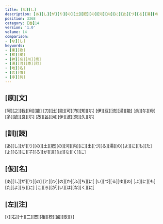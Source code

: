 ```yaml
---
title: [な][し]
description: [あ][し][が][り][の][土][肥][の][河][内][に][出][づ][る][湯][の][よ][に][も][た][よ][ら][に][子][ろ][が][言][は][な][く][に]
position: 3368
category: [巻]14
version: '1.0'
volume: 14
comparison:
- [な][し]
keywords:
- [東][歌]
- [相][聞]
- [神][奈][川][県]
- [湯][河][原][町]
- [地][名]
- [恋][情]
- [序][詞]
---
```


## [原][文]

[阿][之][我][利][能] [刀][比][能][可][布][知][尓] [伊][豆][流][湯][能] [余][尓][母][多][欲][良][尓] [故][呂][河][伊][波][奈][久][尓]

## [訓][読]

[あ][し][が][り][の][土][肥][の][河][内][に][出][づ][る][湯][の][よ][に][も][た][よ][ら][に][子][ろ][が][言][は][な][く][に]

## [仮][名]

[あ][し][が][り][の] [と][ひ][の][か][ふ][ち][に] [い][づ][る][ゆ][の] [よ][に][も][た][よ][ら][に] [こ][ろ][が][い][は][な][く][に]

## [左][注]

[（][右][十][二][首][相][模][國][歌][）]
